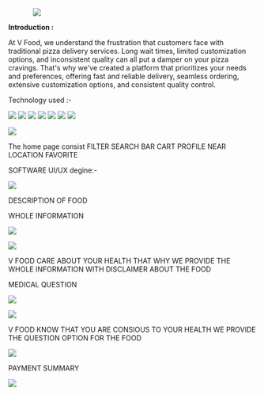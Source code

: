 <img style="margin-left: 10%" src ="img/vfoodicn.png"/>

__Introduction :__

At V Food\, we understand the frustration that customers face with traditional pizza delivery services\. Long wait times\, limited customization options\, and inconsistent quality can all put a damper on your pizza cravings\. That's why we've created a platform that prioritizes your needs and preferences\, offering fast and reliable delivery\, seamless ordering\, extensive customization options\, and consistent quality control\.

Technology used :\-

<img src="img/Presentation11.png"/>
<img src="img/Presentation12.png"/>
<img src="img/Presentation13.png"/>
<img src="img/Presentation14.png"/>
<img src="img/Presentation15.png"/>
<img src="img/Presentation16.png"/>
<img src="img/Presentation17.png"/>

![](img/Presentation18.png)

The home page consist FILTER SEARCH BAR CART PROFILE NEAR LOCATION FAVORITE

SOFTWARE UI/UX degine:-

![](img/Presentation19.png)

DESCRIPTION OF FOOD

WHOLE INFORMATION

![](img/Presentation110.png)

![](img/Presentation111.png)

V FOOD CARE ABOUT YOUR HEALTH THAT WHY WE PROVIDE THE WHOLE INFORMATION WITH DISCLAIMER ABOUT THE FOOD

MEDICAL QUESTION

![](img/Presentation112.png)

![](img/Presentation113.png)

V FOOD KNOW THAT YOU ARE CONSIOUS  TO YOUR HEALTH WE PROVIDE THE QUESTION OPTION FOR THE FOOD

![](img/Presentation114.png)

PAYMENT SUMMARY

![](img/Presentation115.png)

